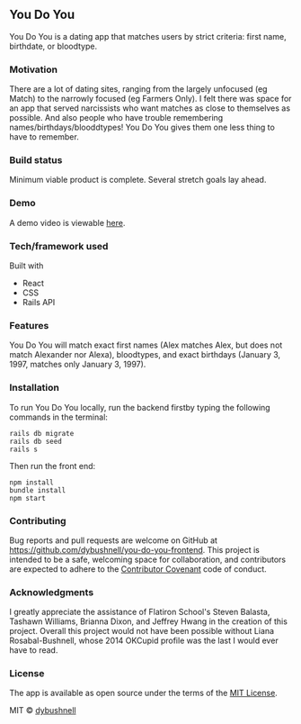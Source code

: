 ## You Do You

You Do You is a dating app that matches users by strict criteria: first name, birthdate, or bloodtype.

### Motivation

There are a lot of dating sites, ranging from the largely unfocused (eg Match) to the narrowly focused (eg Farmers Only). I felt there was space for an app that served narcissists who want matches as close to themselves as possible. And also people who have trouble remembering names/birthdays/blooddtypes! You Do You gives them one less thing to have to remember.

### Build status

Minimum viable product is complete. Several stretch goals lay ahead.

### Demo

A demo video is viewable [here](https://youtu.be/HILN9rc2EOg).

### Tech/framework used

Built with
- React
- CSS
- Rails API

### Features

You Do You will match exact first names (Alex matches Alex, but does not match Alexander nor Alexa), bloodtypes, and exact birthdays (January 3, 1997, matches only January 3, 1997).

### Installation

To run You Do You locally, run the backend firstby typing the following commands in the terminal:
```
rails db migrate
rails db seed
rails s
```

Then run the front end:
```
npm install
bundle install
npm start
```

### Contributing

Bug reports and pull requests are welcome on GitHub at https://github.com/dybushnell/you-do-you-frontend. This project is intended to be a safe, welcoming space for collaboration, and contributors are expected to adhere to the [Contributor Covenant](http://contributor-covenant.org) code of conduct.

### Acknowledgments

I greatly appreciate the assistance of Flatiron School's Steven Balasta, Tashawn Williams, Brianna Dixon, and Jeffrey Hwang in the creation of this project. Overall this project would not have been possible without Liana Rosabal-Bushnell, whose 2014 OKCupid profile was the last I would ever have to read.

### License

The app is available as open source under the terms of the [MIT License](https://opensource.org/licenses/MIT).

MIT © [dybushnell]()
